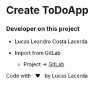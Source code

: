 # Create ToDoApp

### Developer on this project

* Lucas Leandro Costa Lacerda

* Import from GitLab
	* Project -> [GitLab](https://gitlab.com/learning-react-redux-js/toDoList)

Code with &nbsp; :heart:  &nbsp; by Lucas Lacerda
